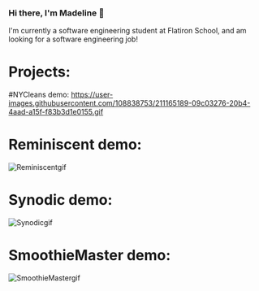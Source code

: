 ### Hi there, I'm Madeline 👋

I'm currently a software engineering student at Flatiron School, and am looking for a software engineering job!

# Projects: 

#NYCleans demo: 
https://user-images.githubusercontent.com/108838753/211165189-09c03276-20b4-4aad-a15f-f83b3d1e0155.gif

# Reminiscent demo:


![Reminiscentgif](https://user-images.githubusercontent.com/107277084/205724542-1975c237-223f-4910-8056-7bfa8309d1f5.gif)

# Synodic demo:


![Synodicgif](https://user-images.githubusercontent.com/107277084/205724512-cfbbbaa1-b28f-4aa0-9441-36763ee4b77a.gif)


# SmoothieMaster demo:


![SmoothieMastergif](https://user-images.githubusercontent.com/107277084/205724559-2b3c2096-b3de-4f13-aabb-f5d13fa648ee.gif)



